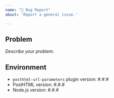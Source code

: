 ```yaml
---
name: "🐛 Bug Report"
about: 'Report a general issue.'

---
```


## Problem

_Describe your problem._

## Environment

- `posthtml-url-parameters` plugin version: #.#.#
- PostHTML version: #.#.#
- Node.js version: #.#.#
